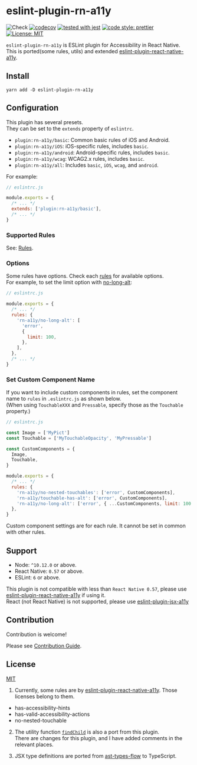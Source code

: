 # eslint-plugin-rn-a11y

![Check](https://github.com/grgr-dkrk/eslint-plugin-rn-a11y/workflows/Check/badge.svg?branch=main) [![codecov](https://codecov.io/gh/grgr-dkrk/eslint-plugin-rn-a11y/branch/main/graph/badge.svg?token=PP1M0GNDZ5)](https://codecov.io/gh/grgr-dkrk/eslint-plugin-rn-a11y) [![tested with jest](https://img.shields.io/badge/tested_with-jest-99424f.svg)](https://github.com/facebook/jest) [![code style: prettier](https://img.shields.io/badge/code_style-prettier-ff69b4.svg?style=flat-square)](https://github.com/prettier/prettier) [![License: MIT](https://img.shields.io/badge/License-MIT-yellow.svg)](https://opensource.org/licenses/MIT)

`eslint-plugin-rn-a11y` is ESLint plugin for Accessibility in React Native.  
This is ported(some rules, utils) and extended [eslint-plugin-react-native-a11y](https://github.com/FormidableLabs/eslint-plugin-react-native-a11y).

## Install

```
yarn add -D eslint-plugin-rn-a11y
```

## Configuration

This plugin has several presets.  
They can be set to the `extends` property of `eslintrc`.

- `plugin:rn-a11y/basic`: Common basic rules of iOS and Android.
- `plugin:rn-a11y/iOS`: iOS-specific rules, includes `basic`.
- `plugin:rn-a11y/android`: Android-specific rules, includes `basic`.
- `plugin:rn-a11y/wcag`: WCAG2.x rules, includes `basic`.
- `plugin:rn-a11y/all`: Includes `basic`, `iOS`, `wcag`, and `android`.

For example:

```javascript
// eslintrc.js

module.exports = {
  /* ... */
  extends: ['plugin:rn-a11y/basic'],
  /* ... */
}
```

### Supported Rules

See: [Rules](./docs/rules/README.md).

### Options

Some rules have options. Check each [rules](./docs/rules/README.md) for available options.  
For example, to set the limit option with [no-long-alt](./docs/rules/basic/no-long-alt.md):

```javascript
// eslintrc.js

module.exports = {
  /* ... */
  rules: {
    'rn-a11y/no-long-alt': [
      'error',
      {
        limit: 100,
      },
    ],
  },
  /* ... */
}
```

### Set Custom Component Name

If you want to include custom components in rules, set the component name to `rules` in `.eslintrc.js` as shown below.  
(When using `TouchableXXX` and `Pressable`, specify those as the `Touchable` property.)

```javascript
// eslintrc.js

const Image = ['MyPict']
const Touchable = ['MyTouchableOpacity', 'MyPressable']

const CustomComponents = {
  Image,
  Touchable,
}

module.exports = {
  /* ... */
  rules: {
    'rn-a11y/no-nested-touchables': ['error', CustomComponents],
    'rn-a11y/touchable-has-alt': ['error', CustomComponents],
    'rn-a11y/no-long-alt': ['error', { ...CustomComponents, limit: 100 }], // if specifying rule options
  },
}
```

Custom component settings are for each rule. It cannot be set in common with other rules.

## Support

- Node: `^10.12.0` or above.
- React Native: `0.57` or above.
- ESLint: `6` or above.

This plugin is not compatible with less than `React Native 0.57`, please use [eslint-plugin-react-native-a11y](https://github.com/FormidableLabs/eslint-plugin-react-native-a11y) if using it.  
React (not React Native) is not supported, please use [eslint-plugin-jsx-a11y](https://github.com/jsx-eslint/eslint-plugin-jsx-a11y)

## Contribution

Contribution is welcome!

Please see [Contribution Guide](CONTRIBUTING.md).

## License

[MIT](LICENSE.md)

1. Currently, some rules are by [eslint-plugin-react-native-a11y](https://github.com/FormidableLabs/eslint-plugin-react-native-a11y). Those licenses belong to them.

- has-accessibility-hints
- has-valid-accessibility-actions
- no-nested-touchable

2. The utility function [`findChild`](https://github.com/FormidableLabs/eslint-plugin-react-native-a11y/blob/master/src/util/findChild.js) is also a port from this plugin.  
   There are changes for this plugin, and I have added comments in the relevant places.

3. JSX type definitions are ported from [ast-types-flow](https://github.com/kyldvs/ast-types-flow) to TypeScript.
